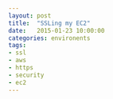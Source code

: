 ```yaml
---
layout: post
title:  "SSLing my EC2"
date:   2015-01-23 10:00:00
categories: environents
tags:
- ssl
- aws
- https
- security
- ec2
---
```

